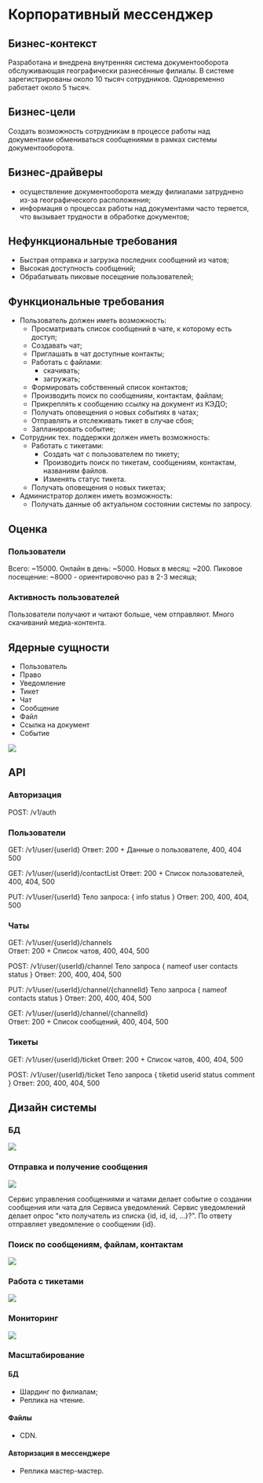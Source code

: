 # Корпоративный мессенджер

## Бизнес-контекст

Разработана и внедрена внутренняя система документооборота обслуживающая географически разнесённые филиалы. В системе зарегистрированы около 10 тысяч сотрудников. Одновременно работает около 5 тысяч. 
## Бизнес-цели

Создать возможность сотрудникам в процессе работы над документами обмениваться сообщениями в рамках системы документооборота.
## Бизнес-драйверы

- осуществление документооборота между филиалами затруднено из-за географического расположения;
- информация о процессах работы над документами часто теряется, что вызывает трудности в обработке документов;
## Нефункциональные требования

- Быстрая отправка и загрузка последних сообщений из чатов;
- Высокая доступность сообщений;
- Обрабатывать пиковые посещение пользователей;
## Функциональные требования

- Пользователь должен иметь возможность:
	- Просматривать список сообщений в чате, к которому есть доступ;
	- Создавать чат;
	- Приглашать в чат доступные контакты;
	- Работать с файлами:
		- скачивать;
		- загружать;
	- Формировать собственный список контактов;
	- Производить поиск по сообщениям, контактам, файлам;
	- Прикреплять к сообщению ссылку на документ из КЭДО;
	- Получать оповещения о новых событиях в чатах;
	- Отправлять и отслеживать тикет в случае сбоя;
	- Запланировать событие;
- Сотрудник тех. поддержки должен иметь возможность:
	- Работать с тикетами:
		- Создать чат с пользователем по тикету;
		- Производить поиск по тикетам, сообщениям, контактам, названиям файлов.
		- Изменять статус тикета.
	- Получать оповещения о новых тикетах;
- Администратор должен иметь возможность:
	- Получать данные об актуальном состоянии системы по запросу.
## Оценка
### Пользователи
Всего: ~15000.
Онлайн в день: ~5000.
Новых в месяц: ~200.
Пиковое посещение: ~8000 - ориентировочно раз в 2-3 месяца;
### Активность пользователей
Пользователи получают и читают больше, чем отправляют.
Много скачиваний медиа-контента.
## Ядерные сущности

- Пользователь
- Право
- Уведомление
- Тикет
- Чат
- Сообщение
- Файл
- Ссылка на документ
- Событие

![](./images/Pasted%20image%2020241013094459.png)

## API

### Авторизация

POST: /v1/auth
### Пользователи

GET: /v1/user/{userId} 
Ответ: 200 + Данные о пользователе, 400, 404 500

GET: /v1/user/{userId}/contactList 
Ответ: 200 + Список пользователей, 400, 404, 500

PUT: /v1/user/{userId} 
Тело запроса:
{
	info
	status
}
Ответ: 200, 400, 404, 500
### Чаты

GET: /v1/user/{userId}/channels\
Ответ: 200 + Список чатов, 400, 404, 500

POST: /v1/user/{userId}/channel
Тело запроса
{
	nameof
	user
	contacts
	status
}
Ответ: 200, 400, 404, 500

PUT: /v1/user/{userId}/channel/{channelId}
Тело запроса
{
	nameof
	contacts
	status
}
Ответ: 200, 400, 404, 500

GET: /v1/user/{userId}/channel/{channelId}\
Ответ: 200 + Список сообщений, 400, 404, 500
### Тикеты

GET: /v1/user/{userId}/ticket
Ответ: 200 + Список чатов, 400, 404, 500

POST: /v1/user/{userId}/ticket
Тело запроса
{
	tiketid
	userid
	status
	comment
}
Ответ: 200, 400, 404, 500

## Дизайн системы

### БД

![](./images/Pasted%20image%2020241021095800.png)
### Отправка и получение сообщения

![](./images/Pasted%20image%2020241015210535.png)

Сервис управления сообщениями и чатами делает событие о создании сообщения или чата для Сервиса уведомлений. Сервис уведомлений делает опрос "кто получатель из списка {id, id, id, ...}?". По ответу отправляет уведомление о сообщении {id}.

### Поиск по сообщениям, файлам, контактам

![](./images/Pasted%20image%2020241015210550.png)
### Работа с тикетами

![](./images/Pasted%20image%2020241015210559.png)

### Мониторинг

![](./images/Pasted%20image%2020241015212025.png)

### Масштабирование

#### БД
- Шардинг по филиалам;
- Реплика на чтение.
#### Файлы
- CDN.
#### Авторизация в мессенджере
- Реплика мастер-мастер.